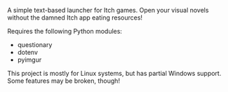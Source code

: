 A simple text-based launcher for Itch games. Open your visual novels without the damned Itch app eating resources!

Requires the following Python modules:
- questionary
- dotenv
- pyimgur

This project is mostly for Linux systems, but has partial Windows support. Some features may be broken, though!
